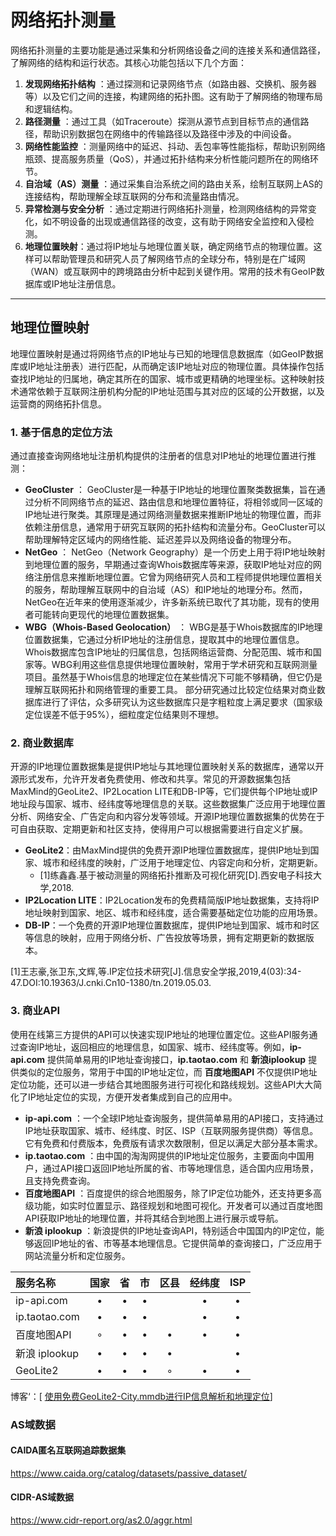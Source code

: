 # 网络拓扑测量

网络拓扑测量的主要功能是通过采集和分析网络设备之间的连接关系和通信路径，了解网络的结构和运行状态。其核心功能包括以下几个方面：

1. **发现网络拓扑结构** ：通过探测和记录网络节点（如路由器、交换机、服务器等）以及它们之间的连接，构建网络的拓扑图。这有助于了解网络的物理布局和逻辑结构。
2. **路径测量** ：通过工具（如Traceroute）探测从源节点到目标节点的通信路径，帮助识别数据包在网络中的传输路径以及路径中涉及的中间设备。
3. **网络性能监控** ：测量网络中的延迟、抖动、丢包率等性能指标，帮助识别网络瓶颈、提高服务质量（QoS），并通过拓扑结构来分析性能问题所在的网络环节。
4. **自治域（AS）测量** ：通过采集自治系统之间的路由关系，绘制互联网上AS的连接结构，帮助理解全球互联网的分布和流量路由情况。
5. **异常检测与安全分析** ：通过定期进行网络拓扑测量，检测网络结构的异常变化，如不明设备的出现或通信路径的改变，这有助于网络安全监控和入侵检测。
6. **地理位置映射**：通过将IP地址与地理位置关联，确定网络节点的物理位置。这样可以帮助管理员和研究人员了解网络节点的全球分布，特别是在广域网（WAN）或互联网中的跨境路由分析中起到关键作用。常用的技术有GeoIP数据库或IP地址注册信息。

---

## 地理位置映射

地理位置映射是通过将网络节点的IP地址与已知的地理信息数据库（如GeoIP数据库或IP地址注册表）进行匹配，从而确定该IP地址对应的物理位置。具体操作包括查找IP地址的归属地，确定其所在的国家、城市或更精确的地理坐标。这种映射技术通常依赖于互联网注册机构分配的IP地址范围与其对应的区域的公开数据，以及运营商的网络拓扑信息。

### 1. 基于信息的定位方法

通过直接查询网络地址注册机构提供的注册者的信息对IP地址的地理位置进行推测：

* **GeoCluster** ：
  GeoCluster是一种基于IP地址的地理位置聚类数据集，旨在通过分析不同网络节点的延迟、路由信息和地理位置特征，将相邻或同一区域的IP地址进行聚类。其原理是通过网络测量数据来推断IP地址的物理位置，而非依赖注册信息，通常用于研究互联网的拓扑结构和流量分布。GeoCluster可以帮助理解特定区域内的网络性能、延迟差异以及网络设备的物理分布。
* **NetGeo** ：
  NetGeo（Network Geography）是一个历史上用于将IP地址映射到地理位置的服务，早期通过查询Whois数据库等来源，获取IP地址对应的网络注册信息来推断地理位置。它曾为网络研究人员和工程师提供地理位置相关的服务，帮助理解互联网中的自治域（AS）和IP地址的地理分布。然而，NetGeo在近年来的使用逐渐减少，许多新系统已取代了其功能，现有的使用者可能转向更现代的地理位置数据集。
* **WBG（Whois-Based Geolocation）** ：
  WBG是基于Whois数据库的IP地理位置数据集，它通过分析IP地址的注册信息，提取其中的地理位置信息。Whois数据库包含IP地址的归属信息，包括网络运营商、分配范围、城市和国家等。WBG利用这些信息提供地理位置映射，常用于学术研究和互联网测量项目。虽然基于Whois信息的地理定位在某些情况下可能不够精确，但它仍是理解互联网拓扑和网络管理的重要工具。
  部分研究通过比较定位结果对商业数据库进行了评估，众多研究认为这些数据库只是字粗粒度上满足要求（国家级定位误差不低于95%），细粒度定位结果则不理想。

### 2. 商业数据库

开源的IP地理位置数据集是提供IP地址与其地理位置映射关系的数据库，通常以开源形式发布，允许开发者免费使用、修改和共享。常见的开源数据集包括MaxMind的GeoLite2、IP2Location LITE和DB-IP等，它们提供每个IP地址或IP地址段与国家、城市、经纬度等地理信息的关联。这些数据集广泛应用于地理位置分析、网络安全、广告定向和内容分发等领域。开源IP地理位置数据集的优势在于可自由获取、定期更新和社区支持，使得用户可以根据需要进行自定义扩展。

* **GeoLite2**：由MaxMind提供的免费开源IP地理位置数据库，提供IP地址到国家、城市和经纬度的映射，广泛用于地理定位、内容定向和分析，定期更新。
  * [1]练鑫鑫.基于被动测量的网络拓扑推断及可视化研究[D].西安电子科技大学,2018.
* **IP2Location LITE**：IP2Location发布的免费精简版IP地址数据集，支持将IP地址映射到国家、地区、城市和经纬度，适合需要基础定位功能的应用场景。
* **DB-IP**：一个免费的开源IP地理位置数据库，提供IP地址到国家、城市和时区等信息的映射，应用于网络分析、广告投放等场景，拥有定期更新的数据版本。

[1]王志豪,张卫东,文辉,等.IP定位技术研究[J].信息安全学报,2019,4(03):34-47.DOI:10.19363/J.cnki.Cn10-1380/tn.2019.05.03.

### 3. 商业API

使用在线第三方提供的API可以快速实现IP地址的地理位置定位。这些API服务通过查询IP地址，返回相应的地理信息，如国家、城市、经纬度等。例如，**ip-api.com** 提供简单易用的IP地址查询接口，**ip.taotao.com** 和 **新浪iplookup** 提供类似的定位服务，常用于中国的IP地址定位，而 **百度地图API** 不仅提供IP地址定位功能，还可以进一步结合其地图服务进行可视化和路线规划。这些API大大简化了IP地址定位的实现，方便开发者集成到自己的应用中。

* **ip-api.com** ：一个全球IP地址查询服务，提供简单易用的API接口，支持通过IP地址获取国家、城市、经纬度、时区、ISP（互联网服务提供商）等信息。它有免费和付费版本，免费版有请求次数限制，但足以满足大部分基本需求。
* **ip.taotao.com** ：由中国的淘淘网提供的IP地址定位服务，主要面向中国用户，通过API接口返回IP地址所属的省、市等地理信息，适合国内应用场景，且支持免费查询。
* **百度地图API** ：百度提供的综合地图服务，除了IP定位功能外，还支持更多高级功能，如实时位置显示、路径规划和地图可视化。开发者可以通过百度地图API获取IP地址的地理位置，并将其结合到地图上进行展示或导航。
* **新浪 iplookup** ：新浪提供的IP地址查询API，特别适合中国国内的IP定位，能够返回IP地址的省、市等基本地理信息。它提供简单的查询接口，广泛应用于网站流量分析和定位服务。

| 服务名称        | 国家   |  省  |   市  |   区县  | 经纬度 | ISP |
| :--------  | :-----:  | :----: | :----: | :----: | :----: | :----: |
| ip-api.com | • | • | • |   | • | • |
| ip.taotao.com | • | • | • |   | • | • |
| 百度地图API | ◦ | • | • | • | • | • |
| 新浪 iplookup | • | • | • | • |   | • |
| GeoLite2 | • | • | • | ◦  | • | • |

博客‘：[ [使用免费GeoLite2-City.mmdb进行IP信息解析和地理定位](https://www.cnblogs.com/zccoming/p/13338493.html)]

### AS域数据

#### CAIDA匿名互联网追踪数据集
https://www.caida.org/catalog/datasets/passive_dataset/


#### CIDR-AS域数据
https://www.cidr-report.org/as2.0/aggr.html
